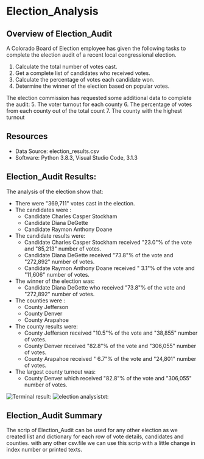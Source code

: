 # Election_Analysis

## Overview of Election_Audit
A Colorado Board of Election employee has given the following tasks to complete the election audit of a recent local congressional election.
1. Calculate the total number of votes cast.
2. Get a complete list of candidates who received votes.
3. Calculate the percentage of votes each candidate won.
4. Determine the winner of the election based on popular votes.

The election commission has requested some additional data to complete the audit:
5. The voter turnout for each county
6. The percentage of votes from each county out of the total count
7. The county with the highest turnout


## Resources
- Data Source: election_results.csv
- Software: Python 3.8.3, Visual Studio Code, 3.1.3

## Election_Audit Results:
The analysis of the election show that:
- There were "369,711" votes cast in the election.
- The candidates were :
    - Candidate Charles Casper Stockham 
    - Candidate Diana DeGette
    - Candidate Raymon Anthony Doane
- The candidate results were:
    - Candidate Charles Casper Stockham received "23.0"% of the vote and "85,213" number of votes.
    - Candidate Diana DeGette received "73.8"% of the vote and "272,892" number of votes.
    - Candidate Raymon Anthony Doane received " 3.1"% of the vote and "11,606" number of votes.
- The winner of the election was:
    - Candidate Diana DeGette who received "73.8"% of the vote and "272,892" number  of votes.
- The counties were :   
    - County Jefferson
    - County Denver
    - County Arapahoe
- The county results were:
    - County Jefferson received "10.5"% of the vote and "38,855" number of votes.
    - County Denver received "82.8"% of the vote and "306,055" number of votes.
    - County Arapahoe received " 6.7"% of the vote and "24,801" number of votes.
- The largest county turnout was:
    - County Denver which received "82.8"% of the vote and "306,055" number of votes.
    
![Terminal result:](Election_Analysis/Terminal_result.png)
![election analysistxt:](Election_Analysis/election_analysistxt.png)

## Election_Audit Summary
The scrip of Election_Audit can be used for any other election as we created list and dictionary for each row of vote details, candidates and counties.
with any other csv.file we can use this scrip with a little change in index number or printed texts.
